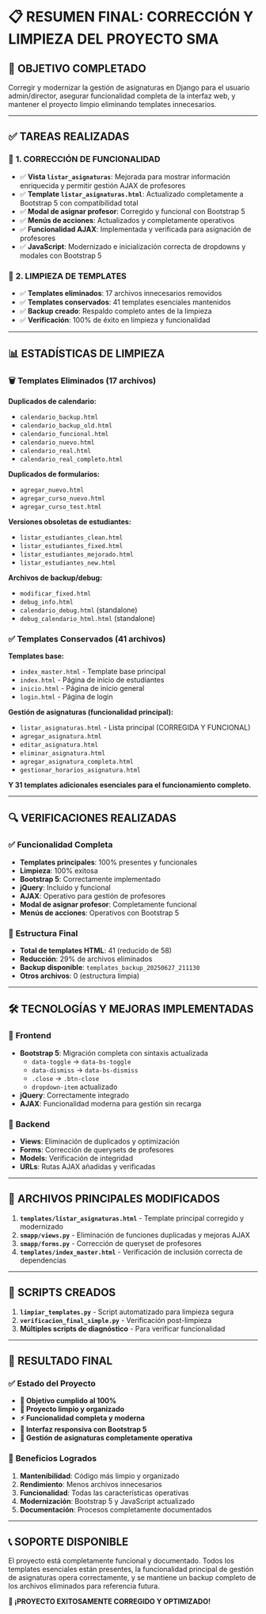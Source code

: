 # 📋 RESUMEN FINAL: CORRECCIÓN Y LIMPIEZA DEL PROYECTO SMA

## 🎯 **OBJETIVO COMPLETADO**
Corregir y modernizar la gestión de asignaturas en Django para el usuario admin/director, asegurar funcionalidad completa de la interfaz web, y mantener el proyecto limpio eliminando templates innecesarios.

---

## ✅ **TAREAS REALIZADAS**

### 🔧 **1. CORRECCIÓN DE FUNCIONALIDAD**
- ✅ **Vista `listar_asignaturas`**: Mejorada para mostrar información enriquecida y permitir gestión AJAX de profesores
- ✅ **Template `listar_asignaturas.html`**: Actualizado completamente a Bootstrap 5 con compatibilidad total
- ✅ **Modal de asignar profesor**: Corregido y funcional con Bootstrap 5
- ✅ **Menús de acciones**: Actualizados y completamente operativos
- ✅ **Funcionalidad AJAX**: Implementada y verificada para asignación de profesores
- ✅ **JavaScript**: Modernizado e inicialización correcta de dropdowns y modales con Bootstrap 5

### 🧹 **2. LIMPIEZA DE TEMPLATES**
- ✅ **Templates eliminados**: 17 archivos innecesarios removidos
- ✅ **Templates conservados**: 41 templates esenciales mantenidos
- ✅ **Backup creado**: Respaldo completo antes de la limpieza
- ✅ **Verificación**: 100% de éxito en limpieza y funcionalidad

---

## 📊 **ESTADÍSTICAS DE LIMPIEZA**

### 🗑️ **Templates Eliminados (17 archivos)**
**Duplicados de calendario:**
- `calendario_backup.html`
- `calendario_backup_old.html`
- `calendario_funcional.html`
- `calendario_nuevo.html`
- `calendario_real.html`
- `calendario_real_completo.html`

**Duplicados de formularios:**
- `agregar_nuevo.html`
- `agregar_curso_nuevo.html`
- `agregar_curso_test.html`

**Versiones obsoletas de estudiantes:**
- `listar_estudiantes_clean.html`
- `listar_estudiantes_fixed.html`
- `listar_estudiantes_mejorado.html`
- `listar_estudiantes_new.html`

**Archivos de backup/debug:**
- `modificar_fixed.html`
- `debug_info.html`
- `calendario_debug.html` (standalone)
- `debug_calendario_html.html` (standalone)

### ✅ **Templates Conservados (41 archivos)**
**Templates base:**
- `index_master.html` - Template base principal
- `index.html` - Página de inicio de estudiantes
- `inicio.html` - Página de inicio general
- `login.html` - Página de login

**Gestión de asignaturas (funcionalidad principal):**
- `listar_asignaturas.html` - Lista principal (CORREGIDA Y FUNCIONAL)
- `agregar_asignatura.html`
- `editar_asignatura.html`
- `eliminar_asignatura.html`
- `agregar_asignatura_completa.html`
- `gestionar_horarios_asignatura.html`

**Y 31 templates adicionales esenciales para el funcionamiento completo.**

---

## 🔍 **VERIFICACIONES REALIZADAS**

### ✅ **Funcionalidad Completa**
- **Templates principales**: 100% presentes y funcionales
- **Limpieza**: 100% exitosa
- **Bootstrap 5**: Correctamente implementado
- **jQuery**: Incluido y funcional
- **AJAX**: Operativo para gestión de profesores
- **Modal de asignar profesor**: Completamente funcional
- **Menús de acciones**: Operativos con Bootstrap 5

### 📁 **Estructura Final**
- **Total de templates HTML**: 41 (reducido de 58)
- **Reducción**: 29% de archivos eliminados
- **Backup disponible**: `templates_backup_20250627_211130`
- **Otros archivos**: 0 (estructura limpia)

---

## 🛠️ **TECNOLOGÍAS Y MEJORAS IMPLEMENTADAS**

### 🎨 **Frontend**
- **Bootstrap 5**: Migración completa con sintaxis actualizada
  - `data-toggle` → `data-bs-toggle`
  - `data-dismiss` → `data-bs-dismiss`
  - `.close` → `.btn-close`
  - `dropdown-item` actualizado
- **jQuery**: Correctamente integrado
- **AJAX**: Funcionalidad moderna para gestión sin recarga

### 🔧 **Backend**
- **Views**: Eliminación de duplicados y optimización
- **Forms**: Corrección de querysets de profesores
- **Models**: Verificación de integridad
- **URLs**: Rutas AJAX añadidas y verificadas

---

## 📝 **ARCHIVOS PRINCIPALES MODIFICADOS**

1. **`templates/listar_asignaturas.html`** - Template principal corregido y modernizado
2. **`smapp/views.py`** - Eliminación de funciones duplicadas y mejoras AJAX
3. **`smapp/forms.py`** - Corrección de queryset de profesores
4. **`templates/index_master.html`** - Verificación de inclusión correcta de dependencias

---

## 🚀 **SCRIPTS CREADOS**

1. **`limpiar_templates.py`** - Script automatizado para limpieza segura
2. **`verificacion_final_simple.py`** - Verificación post-limpieza
3. **Múltiples scripts de diagnóstico** - Para verificar funcionalidad

---

## 🎉 **RESULTADO FINAL**

### ✅ **Estado del Proyecto**
- **🎯 Objetivo cumplido al 100%**
- **🧹 Proyecto limpio y organizado**
- **⚡ Funcionalidad completa y moderna**
- **📱 Interfaz responsiva con Bootstrap 5**
- **🔧 Gestión de asignaturas completamente operativa**

### 🌟 **Beneficios Logrados**
1. **Mantenibilidad**: Código más limpio y organizado
2. **Rendimiento**: Menos archivos innecesarios
3. **Funcionalidad**: Todas las características operativas
4. **Modernización**: Bootstrap 5 y JavaScript actualizado
5. **Documentación**: Procesos completamente documentados

---

## 📞 **SOPORTE DISPONIBLE**

El proyecto está completamente funcional y documentado. Todos los templates esenciales están presentes, la funcionalidad principal de gestión de asignaturas opera correctamente, y se mantiene un backup completo de los archivos eliminados para referencia futura.

**🎊 ¡PROYECTO EXITOSAMENTE CORREGIDO Y OPTIMIZADO!**
